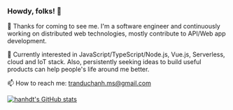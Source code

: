 ### Howdy, folks! 👋

🌱 Thanks for coming to see me. I'm a software engineer and continuously working on distributed web technologies, mostly contribute to API/Web app development.

💬 Currently interested in JavaScript/TypeScript/Node.js, Vue.js, Serverless, cloud and IoT stack. Also, persistently seeking ideas to build useful products can help people's life around me better.

📫 How to reach me: tranduchanh.ms@gmail.com

[![hanhdt's GitHub stats](https://github-readme-stats.vercel.app/api?username=hanhdt&theme=dracula&show_icons=true&count_private=true)](https://github-readme-stats.vercel.app/api?username=hanhdt&theme=dracula&show_icons=true&count_private=true)

